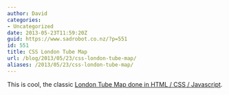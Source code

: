 ```yaml
---
author: David
categories:
- Uncategorized
date: 2013-05-23T11:59:20Z
guid: https://www.sadrobot.co.nz/?p=551
id: 551
title: CSS London Tube Map
url: /blog/2013/05/23/css-london-tube-map/
aliases: /2013/05/23/css-london-tube-map/
---
```


This is cool, the classic <a href="https://www.csstubemap.co.uk/index.html" target="_blank">London Tube Map done in HTML / CSS / Javascript</a>.